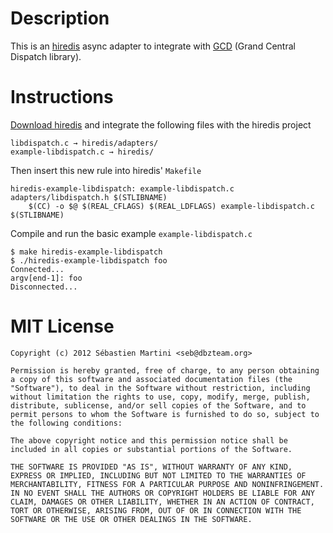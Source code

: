 # Description

This is an [hiredis](https://github.com/antirez/hiredis) async adapter to integrate with [GCD](https://developer.apple.com/library/ios/#documentation/Performance/Reference/GCD_libdispatch_Ref/Reference/reference.html) (Grand Central Dispatch library).

# Instructions

[Download hiredis](https://github.com/antirez/hiredis/downloads) and integrate the following files with the hiredis project

    libdispatch.c → hiredis/adapters/
    example-libdispatch.c → hiredis/

Then insert this new rule into hiredis' `Makefile`

    hiredis-example-libdispatch: example-libdispatch.c adapters/libdispatch.h $(STLIBNAME)
    	$(CC) -o $@ $(REAL_CFLAGS) $(REAL_LDFLAGS) example-libdispatch.c $(STLIBNAME)

Compile and run the basic example `example-libdispatch.c`

    $ make hiredis-example-libdispatch
    $ ./hiredis-example-libdispatch foo
    Connected...
    argv[end-1]: foo
    Disconnected...


# MIT License

    Copyright (c) 2012 Sébastien Martini <seb@dbzteam.org>

    Permission is hereby granted, free of charge, to any person obtaining a copy of this software and associated documentation files (the "Software"), to deal in the Software without restriction, including without limitation the rights to use, copy, modify, merge, publish, distribute, sublicense, and/or sell copies of the Software, and to permit persons to whom the Software is furnished to do so, subject to the following conditions:

    The above copyright notice and this permission notice shall be included in all copies or substantial portions of the Software.

    THE SOFTWARE IS PROVIDED "AS IS", WITHOUT WARRANTY OF ANY KIND, EXPRESS OR IMPLIED, INCLUDING BUT NOT LIMITED TO THE WARRANTIES OF MERCHANTABILITY, FITNESS FOR A PARTICULAR PURPOSE AND NONINFRINGEMENT. IN NO EVENT SHALL THE AUTHORS OR COPYRIGHT HOLDERS BE LIABLE FOR ANY CLAIM, DAMAGES OR OTHER LIABILITY, WHETHER IN AN ACTION OF CONTRACT, TORT OR OTHERWISE, ARISING FROM, OUT OF OR IN CONNECTION WITH THE SOFTWARE OR THE USE OR OTHER DEALINGS IN THE SOFTWARE.
